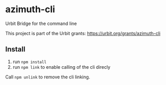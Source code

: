 # azimuth-cli
Urbit Bridge for the command line

This project is part of the Urbit grants: https://urbit.org/grants/azimuth-cli

## Install
1) run `npm install`
2) run `npm link` to enable calling of the cli direcly

Call `npm unlink` to remove the cli linking.

